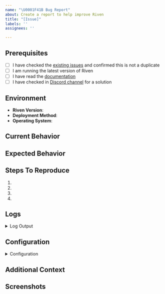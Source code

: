 ```yaml
---
name: "\U0001F41B Bug Report"
about: Create a report to help improve Riven
title: "[Issue]"
labels: ''
assignees: ''

---
```


## Prerequisites
<!-- Please check all boxes that apply -->
- [ ] I have checked the [existing issues](https://github.com/rivenmedia/riven/issues) and confirmed this is not a duplicate
- [ ] I am running the latest version of Riven
- [ ] I have read the [documentation](https://github.com/rivenmedia/riven/blob/main/README.md)
- [ ] I have checked in [Discord channel](https://discord.com/invite/rivenmedia) for a solution

## Environment
- **Riven Version**: <!-- e.g., 1.2.3 -->
- **Deployment Method**: <!-- Docker/Docker Compose/Manual Installation/Other -->
- **Operating System**: <!-- Linux/macOS/Windows/Other -->

## Current Behavior
<!-- A clear and concise description of what the bug is -->

## Expected Behavior
<!-- A clear and concise description of what you expected to happen -->

## Steps To Reproduce
1.
2.
3.
4.

## Logs
<!-- Please provide relevant log output. Logs can be found in your data directory under `logs/` -->
<details>
<summary>Log Output</summary>

```shell
# Paste your logs here
```
</details>

## Configuration
<!-- Please provide your configuration file (with sensitive information removed) -->
<details>
<summary>Configuration</summary>

```json
{
  // Your configuration here
}
```
</details>

## Additional Context
<!-- Add any other context about the problem here (screenshots, related issues, suggestions on how to fix, etc.) -->

## Screenshots
<!-- If applicable, add screenshots to help explain your problem -->
